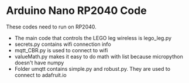 # Arduino Nano RP2040 Code
These codes need to run on RP2040.   
* The main code that controls the LEGO leg wireless is lego_leg.py   
* secrets.py contains wifi connection info   
* mqtt_CBR.py is used to connect to wifi   
* valueMath.py makes it easy to do math with list because micropython doesn't have numpy
* Folder umqtt contains simple.py and robust.py. They are used to connect to adafruit.io   
